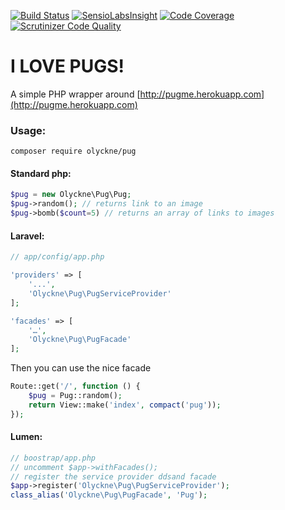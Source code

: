 [![Build Status](https://travis-ci.org/olyckne/Pug.svg)](https://travis-ci.org/olyckne/Pug)
[![SensioLabsInsight](https://insight.sensiolabs.com/projects/152c8d56-6910-417f-b794-027ffd0803e8/mini.png)](https://insight.sensiolabs.com/projects/152c8d56-6910-417f-b794-027ffd0803e8)
[![Code Coverage](https://scrutinizer-ci.com/g/olyckne/fat/badges/coverage.png?b=master)](https://scrutinizer-ci.com/g/olyckne/fat/?branch=master)
[![Scrutinizer Code Quality](https://scrutinizer-ci.com/g/olyckne/fat/badges/quality-score.png?b=master)](https://scrutinizer-ci.com/g/olyckne/fat/?branch=master)
# I LOVE PUGS!
A simple PHP wrapper around [http://pugme.herokuapp.com](http://pugme.herokuapp.com)

### Usage:

```
composer require olyckne/pug
``` 

#### Standard php:

```php
$pug = new Olyckne\Pug\Pug;
$pug->random(); // returns link to an image
$pug->bomb($count=5) // returns an array of links to images
```


#### Laravel:
```php
// app/config/app.php

'providers' => [
    '...',
    'Olyckne\Pug\PugServiceProvider'
];

'facades' => [
    '…',
    'Olyckne\Pug\PugFacade'
];
```

Then you can use the nice facade

```php
Route::get('/', function () {
    $pug = Pug::random();
    return View::make('index', compact('pug'));
});
```

#### Lumen:

```php
// boostrap/app.php
// uncomment $app->withFacades();
// register the service provider ddsand facade
$app->register('Olyckne\Pug\PugServiceProvider');
class_alias('Olyckne\Pug\PugFacade', 'Pug');
```
